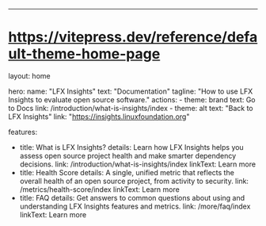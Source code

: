 ---

# https://vitepress.dev/reference/default-theme-home-page

layout: home

hero:
  name: "LFX Insights"
  text: "Documentation"
  tagline: "How to use LFX Insights to evaluate open source software."
  actions:
    - theme: brand
      text: Go to Docs
      link: /introduction/what-is-insights/index
    - theme: alt
      text: "Back to LFX Insights"
      link: "https://insights.linuxfoundation.org"

features:

- title: What is LFX Insights?
  details: Learn how LFX Insights helps you assess open source project health and make smarter dependency decisions.
  link: /introduction/what-is-insights/index
  linkText: Learn more
- title: Health Score
  details: A single, unified metric that reflects the overall health of an open source project, from activity to security.
  link: /metrics/health-score/index
  linkText: Learn more
- title: FAQ
  details: Get answers to common questions about using and understanding LFX Insights features and metrics.
  link: /more/faq/index
  linkText: Learn more
